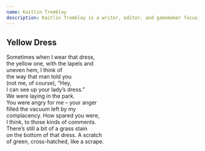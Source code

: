 ```yaml
---
name: Kaitlin Tremblay
description: Kaitlin Tremblay is a writer, editor, and gamemaker focusing on horror, mental illness, and feminism. Her writing has appeared on <i>Playboy</i>, <i>The Toast</i>, and she is the co-author of the book <i>Escape to Na Pali&colon; A Journey to the Unreal</i> (Five Out of Ten, 2014). Her writing and games can be found on her website <a href="http://www.thatmonstergames.com/">www.thatmonstergames.com</a>
---
```


<div class="poem">
  <h2>Yellow Dress</h2>
  <p>
    Sometimes when I wear that dress,<br>
    the yellow one, with the lapels and<br>
    uneven hem, I think of<br>
    the way that man told you<br>
    (not me, of course), “Hey,<br>
    I can see up your lady’s dress.”<br>
    We were laying in the park.<br>
    You were angry for me – your anger<br>
    filled the vacuum left by my<br>
    complacency. How spared you were,<br>
    I think, to those kinds of comments.<br>
    There’s still a bit of a grass stain<br>
    on the bottom of that dress. A scratch<br>
    of green, cross-hatched, like a scrape.
  </p>
</div>
